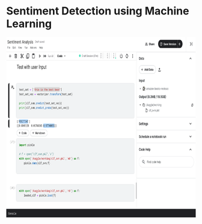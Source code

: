 # Sentiment Detection using Machine Learning

<img src="https://github.com/amit9838/Sentiment-Detection/blob/master/screenshots/Output_screenshot.png" width = "852" height = "480"/>
